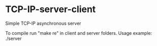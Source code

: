 # TCP-IP-server-client
Simple TCP-IP asynchronous server
 
 To compile run "make re" in client and server folders.
Usage example:
./server 
<host> <port>
